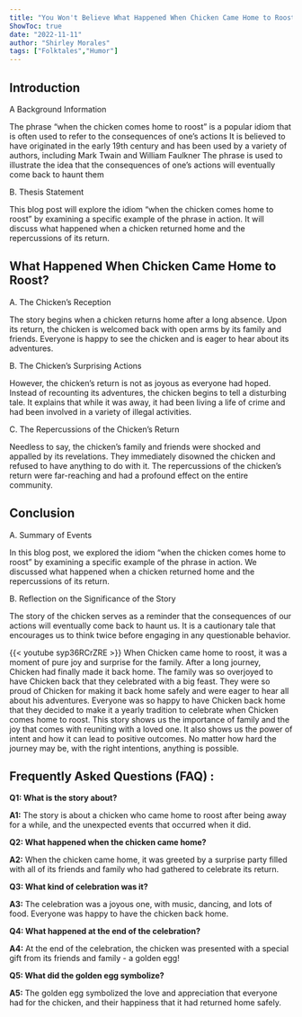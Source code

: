 ```yaml
---
title: "You Won't Believe What Happened When Chicken Came Home to Roost!"
ShowToc: true 
date: "2022-11-11"
author: "Shirley Morales" 
tags: ["Folktales","Humor"]
---
```

## Introduction

A Background Information

The phrase “when the chicken comes home to roost” is a popular idiom that is often used to refer to the consequences of one’s actions It is believed to have originated in the early 19th century and has been used by a variety of authors, including Mark Twain and William Faulkner The phrase is used to illustrate the idea that the consequences of one’s actions will eventually come back to haunt them

B. Thesis Statement

This blog post will explore the idiom “when the chicken comes home to roost” by examining a specific example of the phrase in action. It will discuss what happened when a chicken returned home and the repercussions of its return. 

## What Happened When Chicken Came Home to Roost?

A. The Chicken’s Reception

The story begins when a chicken returns home after a long absence. Upon its return, the chicken is welcomed back with open arms by its family and friends. Everyone is happy to see the chicken and is eager to hear about its adventures.

B. The Chicken’s Surprising Actions

However, the chicken’s return is not as joyous as everyone had hoped. Instead of recounting its adventures, the chicken begins to tell a disturbing tale. It explains that while it was away, it had been living a life of crime and had been involved in a variety of illegal activities.

C. The Repercussions of the Chicken’s Return

Needless to say, the chicken’s family and friends were shocked and appalled by its revelations. They immediately disowned the chicken and refused to have anything to do with it. The repercussions of the chicken’s return were far-reaching and had a profound effect on the entire community.

## Conclusion

A. Summary of Events

In this blog post, we explored the idiom “when the chicken comes home to roost” by examining a specific example of the phrase in action. We discussed what happened when a chicken returned home and the repercussions of its return.

B. Reflection on the Significance of the Story

The story of the chicken serves as a reminder that the consequences of our actions will eventually come back to haunt us. It is a cautionary tale that encourages us to think twice before engaging in any questionable behavior.

{{< youtube syp36RCrZRE >}} 
When Chicken came home to roost, it was a moment of pure joy and surprise for the family. After a long journey, Chicken had finally made it back home. The family was so overjoyed to have Chicken back that they celebrated with a big feast. They were so proud of Chicken for making it back home safely and were eager to hear all about his adventures. Everyone was so happy to have Chicken back home that they decided to make it a yearly tradition to celebrate when Chicken comes home to roost. This story shows us the importance of family and the joy that comes with reuniting with a loved one. It also shows us the power of intent and how it can lead to positive outcomes. No matter how hard the journey may be, with the right intentions, anything is possible.

## Frequently Asked Questions (FAQ) :
**Q1: What is the story about?**

**A1:** The story is about a chicken who came home to roost after being away for a while, and the unexpected events that occurred when it did.

**Q2: What happened when the chicken came home?**

**A2:** When the chicken came home, it was greeted by a surprise party filled with all of its friends and family who had gathered to celebrate its return. 

**Q3: What kind of celebration was it?**

**A3:** The celebration was a joyous one, with music, dancing, and lots of food. Everyone was happy to have the chicken back home.

**Q4: What happened at the end of the celebration?**

**A4:** At the end of the celebration, the chicken was presented with a special gift from its friends and family - a golden egg! 

**Q5: What did the golden egg symbolize?**

**A5:** The golden egg symbolized the love and appreciation that everyone had for the chicken, and their happiness that it had returned home safely.



